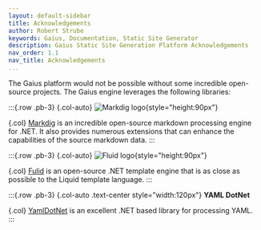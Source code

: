 ```yaml
---
layout: default-sidebar
title: Acknowledgements
author: Robert Strube
keywords: Gaius, Documentation, Static Site Generator
description: Gaius Static Site Generation Platform Acknowledgements
nav_order: 1.1
nav_title: Acknowledgements
...
```


The Gaius platform would not be possible without some incredible open-source projects.  The Gaius engine leverages the following libraries:

:::{.row .pb-3}
{.col-auto}
![Markdig logo]({{site.url}}/images/markdig-logo.png){style="height:90px"}

{.col}
[Markdig](https://github.com/lunet-io/markdig/) is an incredible open-source markdown processing engine for .NET.  It also provides numerous extensions that can enhance the capabilities of the source markdown data.
:::

:::{.row .pb-3}
{.col-auto}
![Fluid logo]({{site.url}}/images/fluid-logo.png){style="height:90px"}

{.col}
[Fulid](https://github.com/sebastienros/fluid) is an open-source .NET template engine that is as close as possible to the Liquid template language.
:::

:::{.row .pb-3}
{.col-auto .text-center style="width:120px"}
**YAML DotNet**

{.col}
[YamlDotNet](https://github.com/aaubry/YamlDotNet) is an excellent .NET based library for processing YAML.
:::
